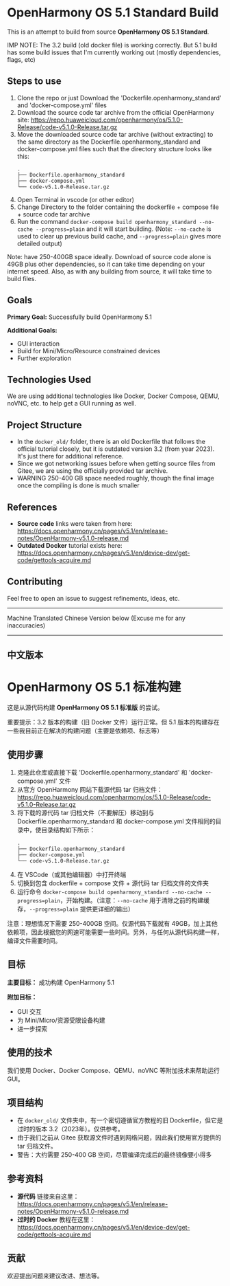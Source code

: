 # OpenHarmony OS 5.1 Standard Build

This is an attempt to build from source **OpenHarmony OS 5.1 Standard**. 

IMP NOTE: The 3.2 build (old docker file) is working correctly. But 5.1 build has some build issues that I'm currently working out (mostly dependencies, flags, etc)

## Steps to use
1. Clone the repo or just Download the 'Dockerfile.openharmony_standard' and 'docker-compose.yml' files
2. Download the source code tar archive from the official OpenHarmony site: https://repo.huaweicloud.com/openharmony/os/5.1.0-Release/code-v5.1.0-Release.tar.gz
3. Move the downloaded source code tar archive (without extracting) to the same directory as the Dockerfile.openharmony_standard and docker-compose.yml files such that the directory structure looks like this:
   ```
   .
   ├── Dockerfile.openharmony_standard
   ├── docker-compose.yml
   └── code-v5.1.0-Release.tar.gz
   ```
4. Open Terminal in vscode (or other editor)
5. Change Directory to the folder containing the dockerfile + compose file + source code tar archive
6. Run the command `docker-compose build openharmony_standard --no-cache --progress=plain` and it will start building. (Note: `--no-cache` is used to clear up previous build cache, and `--progress=plain` gives more detailed output)

Note: have 250-400GB space ideally. Download of source code alone is 49GB plus other dependencies, so it can take time depending on your internet speed. Also, as with any building from source, it will take time to build files. 

## Goals

**Primary Goal:** Successfully build OpenHarmony 5.1

**Additional Goals:** 
- GUI interaction
- Build for Mini/Micro/Resource constrained devices
- Further exploration

## Technologies Used

We are using additional technologies like Docker, Docker Compose, QEMU, noVNC, etc. to help get a GUI running as well.

## Project Structure

- In the `docker_old/` folder, there is an old Dockerfile that follows the official tutorial closely, but it is outdated version 3.2 (from year 2023). It's just there for additional reference.
- Since we got networking issues before when getting source files from Gitee, we are using the officially provided tar archive.
- WARNING 250-400 GB space needed roughly, though the final image once the compiling is done is much smaller

## References

- **Source code** links were taken from here: https://docs.openharmony.cn/pages/v5.1/en/release-notes/OpenHarmony-v5.1.0-release.md
- **Outdated Docker** tutorial exists here: https://docs.openharmony.cn/pages/v5.1/en/device-dev/get-code/gettools-acquire.md

## Contributing

Feel free to open an issue to suggest refinements, ideas, etc. 

______

Machine Translated Chinese Version below (Excuse me for any inaccuracies)
______
## 中文版本

# OpenHarmony OS 5.1 标准构建

这是从源代码构建 **OpenHarmony OS 5.1 标准版** 的尝试。

重要提示：3.2 版本的构建（旧 Docker 文件）运行正常。但 5.1 版本的构建存在一些我目前正在解决的构建问题（主要是依赖项、标志等）

## 使用步骤
1. 克隆此仓库或直接下载 'Dockerfile.openharmony_standard' 和 'docker-compose.yml' 文件
2. 从官方 OpenHarmony 网站下载源代码 tar 归档文件：https://repo.huaweicloud.com/openharmony/os/5.1.0-Release/code-v5.1.0-Release.tar.gz
3. 将下载的源代码 tar 归档文件（不要解压）移动到与 Dockerfile.openharmony_standard 和 docker-compose.yml 文件相同的目录中，使目录结构如下所示：
   ```
   .
   ├── Dockerfile.openharmony_standard
   ├── docker-compose.yml
   └── code-v5.1.0-Release.tar.gz
   ```
4. 在 VSCode（或其他编辑器）中打开终端
5. 切换到包含 dockerfile + compose 文件 + 源代码 tar 归档文件的文件夹
6. 运行命令 `docker-compose build openharmony_standard --no-cache --progress=plain`，开始构建。（注意：`--no-cache` 用于清除之前的构建缓存，`--progress=plain` 提供更详细的输出）

注意：理想情况下需要 250-400GB 空间。仅源代码下载就有 49GB，加上其他依赖项，因此根据您的网速可能需要一些时间。另外，与任何从源代码构建一样，编译文件需要时间。

## 目标

**主要目标：** 成功构建 OpenHarmony 5.1

**附加目标：**
- GUI 交互
- 为 Mini/Micro/资源受限设备构建
- 进一步探索

## 使用的技术

我们使用 Docker、Docker Compose、QEMU、noVNC 等附加技术来帮助运行 GUI。

## 项目结构

- 在 `docker_old/` 文件夹中，有一个密切遵循官方教程的旧 Dockerfile，但它是过时的版本 3.2（2023年）。仅供参考。
- 由于我们之前从 Gitee 获取源文件时遇到网络问题，因此我们使用官方提供的 tar 归档文件。
- 警告：大约需要 250-400 GB 空间，尽管编译完成后的最终镜像要小得多

## 参考资料

- **源代码** 链接来自这里：https://docs.openharmony.cn/pages/v5.1/en/release-notes/OpenHarmony-v5.1.0-release.md
- **过时的 Docker** 教程在这里：https://docs.openharmony.cn/pages/v5.1/en/device-dev/get-code/gettools-acquire.md

## 贡献

欢迎提出问题来建议改进、想法等。
